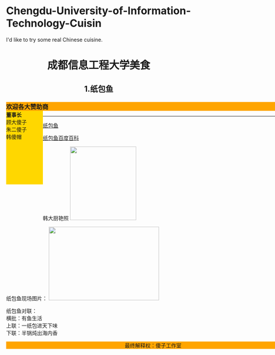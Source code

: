 # Chengdu-University-of-Information-Technology-Cuisin
I'd like to try some real Chinese cuisine.
<html>

<body background="https://github.com/PhilDonahue/Chengdu-University-of-Information-Technology-Cuisin/blob/master/QQ%E5%9B%BE%E7%89%8720181013094549.jpg">
<h1 align="center">成都信息工程大学美食</h1>
<h2 align="center">1.纸包鱼</h2>
 <div id="container" style="width:800px">
  <div id="header" style="background-color:#FFA500">
   <h3 style="margin-bottom:0;">欢迎各大赞助商</h3></div>
  <div id="menu" style="background-color:#FFD700;height:200px;width:100px;float:left;">
   <b>董事长</b><br>
   顾大傻子<br>
   朱二傻子<br>
   韩傻帽</div>
<hr/>
<p>
<a href="https://github.com/PhilDonahue/Chengdu-University-of-Information-Technology-Cuisin/blob/master/%E7%BA%B8%E5%8C%85%E9%B1%BC.html">纸包鱼</a>
</p>

<p>
<a href="https://baike.baidu.com/item/%E7%BA%B8%E5%8C%85%E9%B1%BC/512177?fr=aladdin">纸包鱼百度百科</a>
</p>
<p>
韩大厨艳照
<img src="https://github.com/PhilDonahue/Chengdu-University-of-Information-Technology-Cuisin/blob/master/%E7%BA%B8%E5%8C%85%E9%B1%BC2.jpg"width="180"height="200"/>
<p>
纸包鱼现场图片：
<img src="https://github.com/PhilDonahue/Chengdu-University-of-Information-Technology-Cuisin/blob/master/%E7%BA%B8%E5%8C%85%E9%B1%BC1.jpg"width="300"height="200"/>
</p>
<p>纸包鱼对联：<br/>横批：有鱼生活<br/>上联：一纸包进天下味<br/>下联：半锅炖出海内香</p>
<div id="footer" style="background-color:#FFA500;clear:both;text-align:center;">
 最终解释权：傻子工作室</div>
 </div>
</body>
</html>
